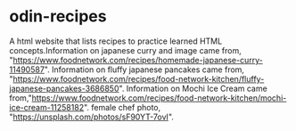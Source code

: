 # odin-recipes
A html website that lists recipes to practice learned HTML concepts.Information on japanese curry and image came from, "https://www.foodnetwork.com/recipes/homemade-japanese-curry-11490587". 
Information on fluffy japanese pancakes came from, "https://www.foodnetwork.com/recipes/food-network-kitchen/fluffy-japanese-pancakes-3686850".
 Information on Mochi Ice Cream came from,"https://www.foodnetwork.com/recipes/food-network-kitchen/mochi-ice-cream-11258182". female chef photo, "https://unsplash.com/photos/sF90YT-7ovI".
